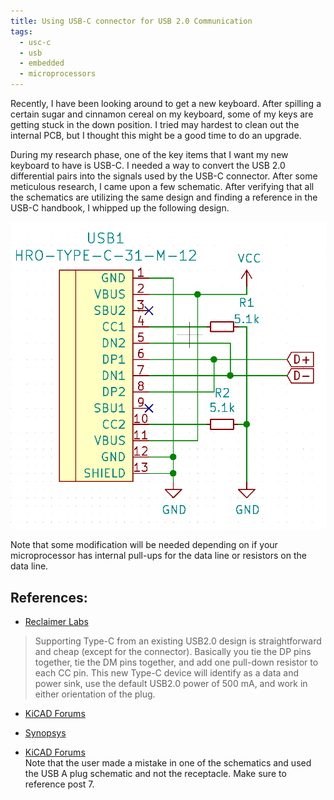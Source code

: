 ```yaml
---
title: Using USB-C connector for USB 2.0 Communication
tags:
  - usc-c
  - usb
  - embedded
  - microprocessors
---
```


Recently, I have been looking around to get a new keyboard. After spilling a certain sugar and cinnamon cereal on my keyboard, some of my keys are getting stuck in the down position. I tried may hardest to clean out the internal PCB, but I thought this might be a good time to do an upgrade. 

During my research phase, one of the key items that I want my new keyboard to have is USB-C. I needed a way to convert the USB 2.0 differential pairs into the signals used by the USB-C connector. After some meticulous research, I came upon a few schematic. After verifying that all the schematics are utilizing the same design and finding a reference in the USB-C handbook, I whipped up the following design. 

![USB 2.0 to USB-C](/assets/img/usb-c-usb-2-0-schematic.png)

Note that some modification will be needed depending on if your microprocessor has internal pull-ups for the data line or resistors on the data line.

## References:
- [Reclaimer Labs](https://www.reclaimerlabs.com/blog/2017/1/12/usb-c-for-engineers-part-2#yui_3_17_2_1_1604846999180_519)
> Supporting Type-C from an existing USB2.0 design is straightforward and cheap (except for the connector). Basically you tie the DP pins together, tie the DM pins together, and add one pull-down resistor to each CC pin. This new Type-C device will identify as a data and power sink, use the default USB2.0 power of 500 mA, and work in either orientation of the plug.

- [KiCAD Forums](https://forum.kicad.info/t/replace-micro-usb-b-receptable-with-usb-c-receptable/17671)

- [Synopsys](https://www.synopsys.com/designware-ip/technical-bulletin/converting-existing-designs.html)

- [KiCAD Forums](https://forum.kicad.info/t/how-to-connect-a-ft232rl-to-a-usb-type-c-connector/18557/7) <br/>
Note that the user made a mistake in one of the schematics and used the USB A plug schematic and not the receptacle. Make sure to reference post 7.
